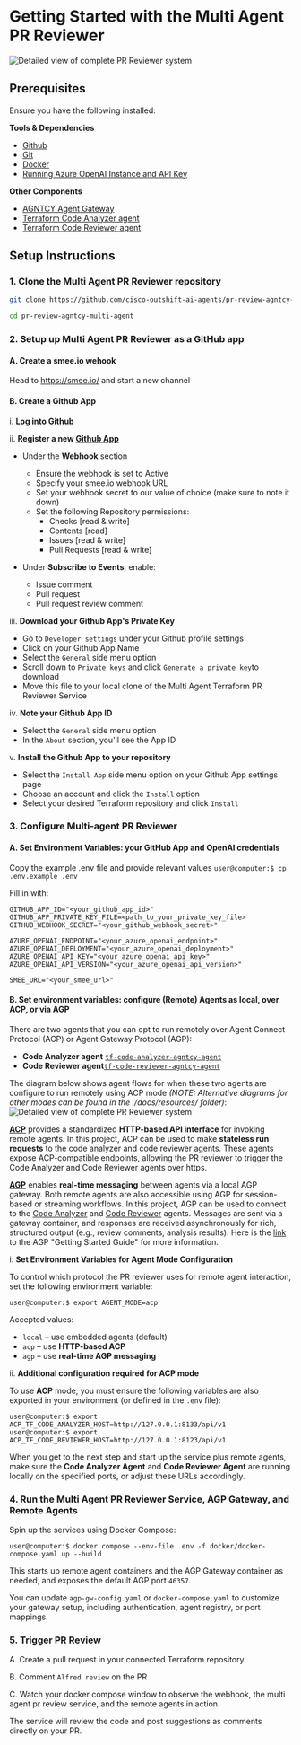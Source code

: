 # Getting Started with the Multi Agent PR Reviewer

![Detailed view of complete PR Reviewer system](./docs/resources/Installation-diagram.svg)

## Prerequisites

Ensure you have the following installed:

**Tools & Dependencies**
- [Github](https://github.com/)
- [Git](https://git-scm.com/)
- [Docker](https://docs.docker.com/get-started/get-docker/)
- [Running Azure OpenAI Instance and API Key](https://learn.microsoft.com/en-us/azure/cognitive-services/openai/quickstart)

**Other Components**
- [AGNTCY Agent Gateway](https://github.com/agntcy/agp)
- [Terraform Code Analyzer agent](https://github.com/cisco-outshift-ai-agents/tf-code-analyzer-agntcy-agent)
- [Terraform Code Reviewer agent](https://github.com/cisco-outshift-ai-agents/tf-code-reviewer-agntcy-agent)

## Setup Instructions

### 1. Clone the Multi Agent PR Reviewer repository

```bash
git clone https://github.com/cisco-outshift-ai-agents/pr-review-agntcy-multi-agent

cd pr-review-agntcy-multi-agent

```

### 2. Setup up Multi Agent PR Reviewer as a GitHub app

#### A. Create a smee.io wehook

Head to https://smee.io/ and start a new channel

#### B. Create a Github App

  i. **Log into [Github](https://github.com/)**

  ii. **Register a new [Github App](https://docs.github.com/en/apps/creating-github-apps/registering-a-github-app/registering-a-github-app#registering-a-github-app)**

  - Under the **Webhook** section
    - Ensure the webhook is set to Active
    - Specify your smee.io webhook URL
    - Set your webhook secret to our value of choice (make sure to note it down)
    - Set the following Repository permissions:
      - Checks [read & write]
      - Contents [read]
      - Issues [read & write]
      - Pull Requests [read & write]

  - Under **Subscribe to Events**, enable:
    - Issue comment
    - Pull request
    - Pull request review comment

  iii. **Download your Github App's Private Key**
  - Go to `Developer settings` under your Github profile settings
  - Click on your Github App Name
  - Select the `General` side menu option
  - Scroll down to `Private keys` and click `Generate a private key`to download
  - Move this file to your local clone of the Multi Agent Terraform PR Reviewer Service

  iv. **Note your Github App ID**
  - Select the `General` side menu option
  - In the `About` section, you'll see the App ID

  v. **Install the Github App to your repository**
  - Select the `Install App` side menu option on your Github App settings page
  - Choose an account and click the `Install` option
  - Select your desired Terraform repository and click `Install`

### 3. Configure Multi-agent PR Reviewer

#### A. Set Environment Variables: your GitHub App and OpenAI credentials
Copy the example .env file and provide relevant values
`user@computer:$ cp .env.example .env`

Fill in with:
```
GITHUB_APP_ID="<your_github_app_id>"
GITHUB_APP_PRIVATE_KEY_FILE=<path_to_your_private_key_file>
GITHUB_WEBHOOK_SECRET="<your_github_webhook_secret>"

AZURE_OPENAI_ENDPOINT="<your_azure_openai_endpoint>"
AZURE_OPENAI_DEPLOYMENT="<your_azure_openai_deployment>"
AZURE_OPENAI_API_KEY="<your_azure_openai_api_key>"
AZURE_OPENAI_API_VERSION="<your_azure_openai_api_version>"

SMEE_URL="<your_smee_url>"
```
#### B. Set environment variables: configure (Remote) Agents as local, over ACP, or via AGP

There are two agents that you can opt to run remotely over Agent Connect Protocol (ACP) or Agent Gateway Protocol (AGP):
   * **Code Analyzer agent** [`tf-code-analyzer-agntcy-agent`](https://github.com/cisco-outshift-ai-agents/tf-code-analyzer-agntcy-agent)
   * **Code Reviewer agent**[`tf-code-reviewer-agntcy-agent`](https://github.com/cisco-outshift-ai-agents/tf-code-reviewer-agntcy-agent)

The diagram below shows agent flows for when these two agents are configure to run remotely using ACP mode  *(NOTE: Alternative diagrams for other modes can be found in the ./docs/resources/ folder)*:
![Detailed view of complete PR Reviewer system](./docs/resources/PR-Reviewer_ACPFlows.svg)

**[ACP](https://docs.agntcy.org/pages/syntactic_sdk/connect.html)** provides a standardized **HTTP-based API interface** for invoking remote agents. In this project, ACP can be used to make **stateless run requests** to the code analyzer and code reviewer agents. These agents expose ACP-compatible endpoints, allowing the PR reviewer to trigger the Code Analyzer and Code Reviewer agents over https.

**[AGP](https://docs.agntcy.org/pages/messaging_sdk/agp-index.html)** enables **real-time messaging** between agents via a local AGP gateway. Both remote agents are also accessible using AGP for session-based or streaming workflows. In this project, AGP can be used to connect to the [Code Analyzer](https://github.com/cisco-outshift-ai-agents/tf-code-analyzer-agntcy-agent/blob/a7b555d07ba87419928f3d60b45d9e4467fdfde7/app/main.py#L184) and [Code Reviewer](https://github.com/cisco-outshift-ai-agents/tf-code-reviewer-agntcy-agent/blob/645d13b9e716b2f34828ce8c9dc8fdf8ac729a70/app/main.py#L278) agents.  Messages are sent via a gateway container, and responses are received asynchronously for rich, structured output (e.g., review comments, analysis results). Here is the [link](https://docs.agntcy.org/pages/messaging_sdk/agp-howto.html) to the AGP "Getting Started Guide" for more information.


i. **Set Environment Variables for Agent Mode Configuration**  

To control which protocol the PR reviewer uses for remote agent interaction, set the following environment variable:

    user@computer:$ export AGENT_MODE=acp
      

Accepted values:
* `local` – use embedded agents (default)
* `acp` – use **HTTP-based ACP**
* `agp` – use **real-time AGP messaging**


ii. **Additional configuration required for ACP mode**  

To use **ACP** mode, you must ensure the following variables are also exported in your environment (or defined in the `.env` file):

    user@computer:$ export ACP_TF_CODE_ANALYZER_HOST=http://127.0.0.1:8133/api/v1
    user@computer:$ export ACP_TF_CODE_REVIEWER_HOST=http://127.0.0.1:8123/api/v1

When you get to the next step and start up the service plus remote agents, make sure the **Code Analyzer Agent** and **Code Reviewer Agent** are running locally on the specified ports, or adjust these URLs accordingly.


### 4. Run the Multi Agent PR Reviewer Service, AGP Gateway, and Remote Agents

Spin up the services using Docker Compose:

`user@computer:$ docker compose --env-file .env -f docker/docker-compose.yaml up --build`

This starts up remote agent containers and the AGP Gateway container as needed, and exposes the default AGP port `46357`.

You can update `agp-gw-config.yaml` or `docker-compose.yaml` to customize your gateway setup, including authentication, agent registry, or port mappings.


### 5. Trigger PR Review

A. Create a pull request in your connected Terraform repository

B. Comment `Alfred review` on the PR

C. Watch your docker compose window to observe the webhook, the multi agent pr review service, and the remote agents in action.

The service will review the code and post suggestions as comments directly on your PR.

